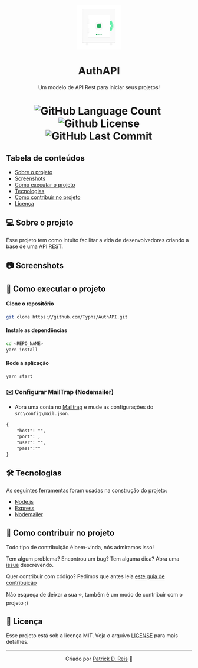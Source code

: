 <h1 align="center">
  <a href="https://github.com/Typhz/AuthAPI/">
     <img src="vault.png" width="120" height=120">
  </a><br><br>
  AuthAPI
</h1>
<p align=center>Um modelo de API Rest para iniciar seus projetos!</p>                       
<h1 align="center">
  <img alt="GitHub Language Count" src="https://img.shields.io/github/languages/count/Typhz/AuthAPI" />
  <img alt="" src="https://img.shields.io/github/repo-size/Typhz/AuthAPI" />
  <img alt="Github License" src="https://img.shields.io/github/license/Typhz/AuthAPI" />
  <img alt="GitHub Last Commit" src="https://img.shields.io/github/last-commit/Typhz/AuthAPI" />
</h1>


## Tabela de conteúdos

   * [Sobre o projeto](#-sobre-o-projeto)
   * [Screenshots](#-screenshots)
   * [Como executar o projeto](#-como-executar-o-projeto)
   * [Tecnologias](#-tecnologias)
   * [Como contribuir no projeto](#-como-contribuir-no-projeto)
   * [Licença](#-licença)

## 💻 Sobre o projeto
Esse projeto tem como intuito facilitar a vida de desenvolvedores criando a base de uma API REST.

## 📷 Screenshots
<!--
<img src="" alt="" />
<img src="" alt="" />
-->

## 🚀 Como executar o projeto

#### Clone o repositório
```bash
git clone https://github.com/Typhz/AuthAPI.git
```

#### Instale as dependências
```bash
cd <REPO_NAME>
yarn install
```

#### Rode a aplicação
```bash
yarn start
```

### ✉️ Configurar MailTrap (Nodemailer)
* Abra uma conta no [Mailtrap](https://mailtrap.io/) e mude as configurações do `src\config\mail.json`.<br>
```
{
    "host": "",
    "port": ,
    "user": "",
    "pass":""
}
```

## 🛠 Tecnologias

As seguintes ferramentas foram usadas na construção do projeto:
- [Node.js](https://nodejs.org/)
- [Express](https://expressjs.com/)
- [Nodemailer](https://nodemailer.com/)

## 🤝 Como contribuir no projeto

Todo tipo de contribuição é bem-vinda, nós admiramos isso!

Tem algum problema? Encontrou um bug? Tem alguma dica? Abra uma [issue](https://github.com/Typhz/AuthAPI/issues) descrevendo.

Quer contribuir com código? Pedimos que antes leia [este guia de contribuição](https://github.com/firstcontributions/first-contributions)

Não esqueça de deixar a sua ⭐, também é um modo de contribuir com o projeto ;)

## 📝 Licença

Esse projeto está sob a licença MIT. Veja o arquivo [LICENSE](LICENSE) para mais detalhes.

---
<div align="center">

  Criado por [Patrick D. Reis](https://github.com/Typhz) 💜

</div>
